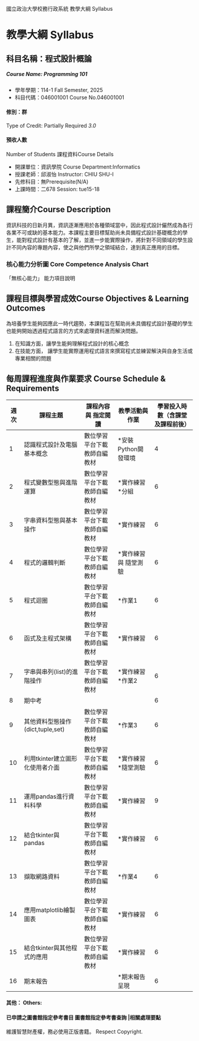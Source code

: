 國立政治大學校務行政系統 教學大綱 Syllabus
# 教學大綱 Syllabus
##  科目名稱：程式設計概論
#####  Course Name: Programming 101
  * 學年學期：114-1 Fall Semester, 2025 
  * 科目代碼：046001001 Course No.046001001
#### 修別：群
Type of Credit: Partially Required 
_3.0_
#### 預收人數
Number of Students
課程資料Course Details
  * 開課單位：資訊學院 Course Department:Informatics 
  * 授課老師：邱淑怡 Instructor: CHIU SHU-I 
  * 先修科目：無Prerequisite(N/A)
  * 上課時間：二678 Session: tue15-18
##  課程簡介Course Description
資訊科技的日新月異，資訊逐漸應用於各種領域當中，因此程式設計儼然成為各行各業不可或缺的基本能力。本課程主要目標幫助尚未具備程式設計基礎概念的學生，能對程式設計有基本的了解，並進一步能實際操作，將針對不同領域的學生設計不同內容的專題內容，使之與他們所學之領域結合，達到真正應用的目標。 
###  核心能力分析圖 Core Competence Analysis Chart
「無核心能力」 
能力項目說明
##  課程目標與學習成效Course Objectives & Learning Outcomes 
為培養學生能夠因應此一時代趨勢，本課程旨在幫助尚未具備程式設計基礎的學生也能夠開始透過程式語言的方式來處理資料進而解決問題。
  1. 在知識方面，讓學生能夠理解程式設計的核心概念
  2. 在技能方面， 讓學生能實際運用程式語言來撰寫程式並練習解決與自身生活或專業相關的問題
##  每周課程進度與作業要求 Course Schedule & Requirements
週次 |  課程主題 |  課程內容與 指定閱讀 |  教學活動與作業 |  學習投入時數（含課堂及課程前後）  
---|---|---|---|---  
1 |  認識程式設計及電腦基本概念 |  數位學習平台下載教師自編教材 |  *安裝Python開發環境 |  4  
2 |  程式變數型態與進階運算  |  數位學習平台下載教師自編教材 |  *實作練習 *分組 |  6  
3 |  字串資料型態與基本操作 |  數位學習平台下載教師自編教材 |  *實作練習 |  6  
4 |  程式的邏輯判斷 |  數位學習平台下載教師自編教材 |  *實作練習與 隨堂測驗 |  6  
5 |  程式迴圈 |  數位學習平台下載教師自編教材 |  *作業1  |  6  
6 |  函式及主程式架構 |  數位學習平台下載教師自編教材 |  *實作練習 |  6  
7 |  字串與串列(list)的進階操作 |  數位學習平台下載教師自編教材 |  *實作練習 *作業2 |  6  
8 |  期中考 |  |  |  6  
9 |  其他資料型態操作(dict,tuple,set) |  數位學習平台下載教師自編教材 |  *作業3 |  6  
10 |  利用tkinter建立圖形化使用者介面 |  數位學習平台下載教師自編教材 |  *實作練習 *隨堂測驗 |  6  
11 |  運用pandas進行資料科學 |  數位學習平台下載教師自編教材 |  *實作練習 |  9  
12 |  結合tkinter與pandas  |  數位學習平台下載教師自編教材 |  *實作練習 |  6  
13 |  擷取網路資料 |  數位學習平台下載教師自編教材 |  *作業4 |  6  
14 |  應用matplotlib繪製圖表 |  數位學習平台下載教師自編教材 |  *實作練習 |  6  
15 |  結合tkinter與其他程式的應用 |  數位學習平台下載教師自編教材 |  *實作練習 |  6  
16 |  期末報告 |  |  *期末報告呈現 |  6  
####  其他： Others:
####  已申請之圖書館指定參考書目  圖書館指定參考書查詢 |相關處理要點
維護智慧財產權，務必使用正版書籍。 Respect Copyright.